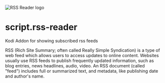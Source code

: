 ![RSS Reader logo](https://github.com/PhantomRaspberryBlower/repository.prb-entertainment-pack-matrix/blob/master/script.rss-reader/resources/icon.png)

script.rss-reader
=================

Kodi Addon for showing subscribed rss feeds

RSS (Rich Site Summary; often called Really Simple Syndication) is a type of web feed which allows users to access updates to online content. Websites usually use RSS feeds to publish frequently updated information, such as blog entries, news headlines, audio, video. An RSS document (called "feed") includes full or summarized text, and metadata, like publishing date and author's name.